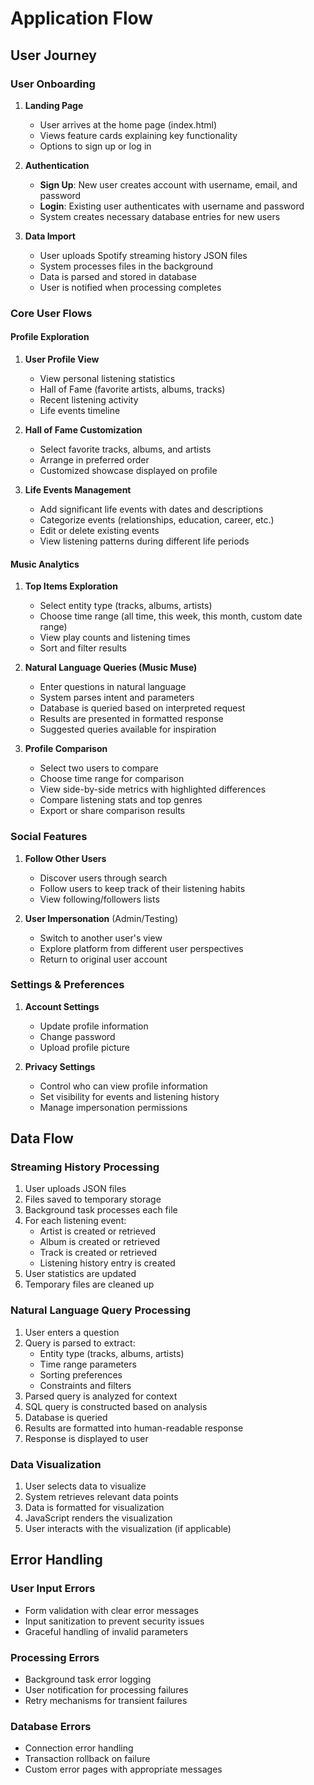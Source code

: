 # Application Flow

## User Journey

### User Onboarding

1. **Landing Page**
   - User arrives at the home page (index.html)
   - Views feature cards explaining key functionality
   - Options to sign up or log in

2. **Authentication**
   - **Sign Up**: New user creates account with username, email, and password
   - **Login**: Existing user authenticates with username and password
   - System creates necessary database entries for new users

3. **Data Import**
   - User uploads Spotify streaming history JSON files
   - System processes files in the background
   - Data is parsed and stored in database
   - User is notified when processing completes

### Core User Flows

#### Profile Exploration

1. **User Profile View**
   - View personal listening statistics
   - Hall of Fame (favorite artists, albums, tracks)
   - Recent listening activity
   - Life events timeline

2. **Hall of Fame Customization**
   - Select favorite tracks, albums, and artists
   - Arrange in preferred order
   - Customized showcase displayed on profile

3. **Life Events Management**
   - Add significant life events with dates and descriptions
   - Categorize events (relationships, education, career, etc.)
   - Edit or delete existing events
   - View listening patterns during different life periods

#### Music Analytics

1. **Top Items Exploration**
   - Select entity type (tracks, albums, artists)
   - Choose time range (all time, this week, this month, custom date range)
   - View play counts and listening times
   - Sort and filter results

2. **Natural Language Queries (Music Muse)**
   - Enter questions in natural language
   - System parses intent and parameters
   - Database is queried based on interpreted request
   - Results are presented in formatted response
   - Suggested queries available for inspiration

3. **Profile Comparison**
   - Select two users to compare
   - Choose time range for comparison
   - View side-by-side metrics with highlighted differences
   - Compare listening stats and top genres
   - Export or share comparison results

### Social Features

1. **Follow Other Users**
   - Discover users through search
   - Follow users to keep track of their listening habits
   - View following/followers lists

2. **User Impersonation** (Admin/Testing)
   - Switch to another user's view
   - Explore platform from different user perspectives
   - Return to original user account

### Settings & Preferences

1. **Account Settings**
   - Update profile information
   - Change password
   - Upload profile picture

2. **Privacy Settings**
   - Control who can view profile information
   - Set visibility for events and listening history
   - Manage impersonation permissions

## Data Flow

### Streaming History Processing

1. User uploads JSON files
2. Files saved to temporary storage
3. Background task processes each file
4. For each listening event:
   - Artist is created or retrieved
   - Album is created or retrieved
   - Track is created or retrieved
   - Listening history entry is created
5. User statistics are updated
6. Temporary files are cleaned up

### Natural Language Query Processing

1. User enters a question
2. Query is parsed to extract:
   - Entity type (tracks, albums, artists)
   - Time range parameters
   - Sorting preferences
   - Constraints and filters
3. Parsed query is analyzed for context
4. SQL query is constructed based on analysis
5. Database is queried
6. Results are formatted into human-readable response
7. Response is displayed to user

### Data Visualization

1. User selects data to visualize
2. System retrieves relevant data points
3. Data is formatted for visualization
4. JavaScript renders the visualization
5. User interacts with the visualization (if applicable)

## Error Handling

### User Input Errors

- Form validation with clear error messages
- Input sanitization to prevent security issues
- Graceful handling of invalid parameters

### Processing Errors

- Background task error logging
- User notification for processing failures
- Retry mechanisms for transient failures

### Database Errors

- Connection error handling
- Transaction rollback on failure
- Custom error pages with appropriate messages
